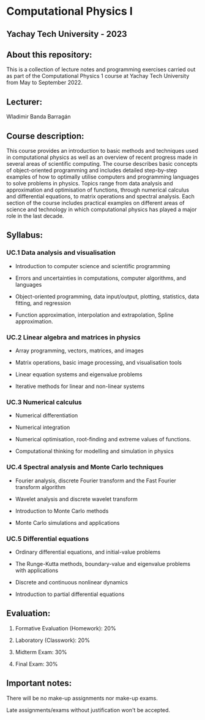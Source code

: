 # Computational Physics I 

## Yachay Tech University - 2023

## About this repository:
This is a collection of lecture notes and programming exercises carried out as part of the Computational Physics 1 course at Yachay Tech University from May to September 2022.

## Lecturer:
Wladimir Banda Barragán

## Course description:
This course provides an introduction to basic methods and techniques used in computational physics as well as an overview of recent progress made in several areas of scientific computing. The course describes basic concepts of object-oriented programming and includes detailed step-by-step examples of how to optimally utilise computers and programming languages to solve problems in physics. Topics range from data analysis and approximation and optimisation of functions, through numerical calculus and differential equations, to matrix operations and spectral analysis. Each section of the course includes practical examples on different areas of science and technology in which computational physics has played a major role in the last decade.

## Syllabus:

### UC.1 Data analysis and visualisation

- Introduction to computer science and scientific programming
- Errors and uncertainties in computations, computer algorithms, and languages
- Object-oriented programming, data input/output, plotting, statistics, data fitting, and regression
- Function approximation, interpolation and extrapolation, Spline approximation.

### UC.2 Linear algebra and matrices in physics

- Array programming, vectors, matrices, and images
- Matrix operations, basic image processing, and visualisation tools
- Linear equation systems and eigenvalue problems
- Iterative methods for linear and non-linear systems

### UC.3 Numerical calculus

- Numerical differentiation
- Numerical integration

- Numerical optimisation, root-finding and extreme values of functions.
- Computational thinking for modelling and simulation in physics

### UC.4 Spectral analysis and Monte Carlo techniques

- Fourier analysis, discrete Fourier transform and the Fast Fourier transform algorithm
- Wavelet analysis and discrete wavelet transform
- Introduction to Monte Carlo methods
- Monte Carlo simulations and applications

### UC.5 Differential equations

- Ordinary differential equations, and initial-value problems
- The Runge-Kutta methods, boundary-value and eigenvalue problems with applications
- Discrete and continuous nonlinear dynamics
- Introduction to partial differential equations


## Evaluation:

1. Formative Evaluation (Homework): 20%

2. Laboratory (Classwork): 20%

3. Midterm Exam: 30%

4. Final Exam: 30%

## Important notes:

There will be no make-up assignments nor make-up exams.

Late assignments/exams without justification won't be accepted.

